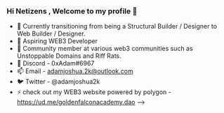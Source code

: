### Hi Netizens , Welcome to my profile  👋


- 🔭 Currently transitioning from being a Structural Builder / Designer to Web Builder / Designer.
- 🌱 Aspiring WEB3 Developer 
- 👯 Community member at various web3 communities such as Unstoppable Domains and Riff Rats.
- 💬 Discord - 0xAdam#6967
- 📫 Email - adamjoshua.2k@outlook.com
- 🐦 Twitter - @adamjoshua2k
- ⚡ check out my WEB3 website powered by polygon - https://ud.me/goldenfalconacademy.dao 
-->
